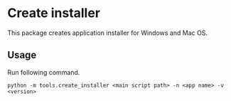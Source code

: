 # Create installer

This package creates application installer for Windows and Mac OS.

## Usage

Run following command.

```terminal
python -m tools.create_installer <main script path> -n <app name> -v <version>
```
